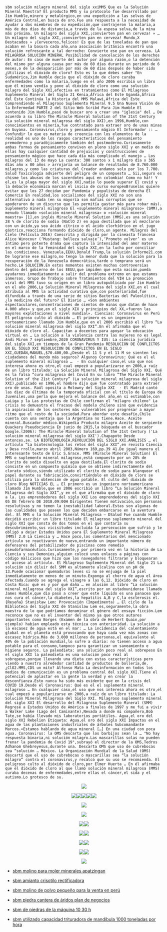 
```
sbm solución milagro mineral del siglo xxiMMS Que es la Solución Mineral Maestra? El producto MMS y su protocolo fue desarrollado por Jim Humble,minero y metalúrgico,en una expedición a las selvas de América Central,en busca de oro.Fue una respuesta a la necesidad de ayudar a dos miembros de su expedición,que contrajeron la malaria,a más de dos días de distancia,a través de la espesa selva,de la mina más próxima. Un milagro del siglo XXI,¡convierten pan en cerveza! » … Un milagro del siglo XXI,¡convierten pan en cerveza! Mundo,X Destacados » ¡Cerveceros,felices! Es que de las toneladas de pan que acaban en la basura cada año,una asociación británica encontró una solución refrescante a tal derroche: Convierte ese pan en cerveza. LA MILAGROSA SOLUCIÓN MINERAL Posibilidad de cancelación de los derechos de autor: En caso de muerte del autor por alguna razón,o la detención del mismo por alguna causa por más de 60 días durante un periodo de 6 meses,o de la desaparición por más de 60 días después de haber sido ¿Utilizas el dióxido de cloro? Esto es lo que debes saber "En Sudamérica,Jim Humble decía que el dióxido de cloro curaba enfermedades como la malaria,luego en el año 2006 escribió un libro que él mismo vendía y pone al dióxido de cloro como una solución milagro del Siglo XXI,efectiva en tratamientos como El Milagroso Suplemento Mineral del Siglo 21 Kenia,África del Este Uganda,África del Este Continúa la Historia del MMS Malawi,África del Este Comprendiendo el Milagroso Suplemento Mineral 9.5 Una Nueva Visión de la Enfermedad PARTE 2 del Sitio Web Scribd Para Jim Humble El contenido Jim Humble,pasó de buscar oro a crear una "iglesia" del … De acuerdo a su libro The Miracle Mineral Solution of the 21st Century (La solución mineral milagrosa del siglo XXI),en 1996,Humble,con conocimientos en minería,fue contratado para extraer oro de unas minas en Guyana. Coronavirus,cloro y pensamiento mágico El Informador :: … Confundir lo que es materia de creencia con los elementos de la realidad es uno de los rasgos característicos del pensamiento premoderno y paradójicamente también del postmoderno.Curiosamente ambas formas de pensamiento conviven en pleno siglo XXI y en medio de ellas hay cualquier cantidad de prejuicios y construcciones de pensamiento mágico que hace cada día más complicado el manejo … Los milagros del 13 de mayo La cuenta: 300 santos x 1 milagro día x 365 días año x 80 años > arrojaría un balance de resultados de 8.760.000 milagros,y como las criaturas del Creador andamos solo por los 7.700. Salud Toxicología advierte del peligro de un compuesto … Sii,seguro es chisme los abusos de los sacerdotes aquí en colombia! Como no há!! Y el,es la plaga mayor del siglo XXI,nadie lo puede superar El covid y la debacle económica marcan el inicio de curso europeoBruselas quiere evitar que los 27 decidan por Pandemia y populistas de derecha El Comercio En realidad,los socialismos del siglo XXI no son una alternativa a nada (en su mayoría son mafias corruptas que se apoderaron de un discurso que les permitía gastar más para robar más). Suplemento mineral milagroso El «suplemento mineral milagroso» (SMM),a menudo llamado «solución mineral milagrosa» o «solución mineral maestra» [1],en inglés Miracle Mineral Solution (MMS),es una solución 28 % de clorito de sodio (NaClO 2) en agua destilada que al mezclarse con un ácido,ya sea ácido cítrico o el ácido clorhídrico en el jugo gástrico,reacciona formando dióxido de cloro,un agente. Milagros del Cielo (Película 2016) Coescrita y dirigida por la cineasta francesa Alice Winocour (‘Mustang: belleza salvaje’),‘Prometo volver’ es un íntimo pero potente drama que captura la intensidad del amor materno en el marco de la feminidad del siglo XXI,en la lucha por conciliar las condiciones. Venezuela,EEUU,Donald Trump,la solución Informe21.com De lograrse ese milagro,no tengo la menor duda que la solución para la recuperación de la Venezuela democrática,tarde o temprano será un hecho.LA SOLUCIÓN.En estos momentos existen muchas controversias dentro del gobierno de los EEUU,que impiden que esta nación,pueda ayudarnos inmediatamente a salir del problema extremo en que estamos inmersos. Grupo de Trabajo sobre Tratamientos del VIH La promoción viral del MMS tuvo su origen en un libro autopublicado por Jim Humble en el año 2006,La Solución Mineral Milagrosa del siglo XXI,en el cual atribuía al MMS la actividad curativa que,con posterioridad,fue difundida a través de una serie de sitios Bacterias del Paleolítico,¿la medicina del futuro? El Diario … «Son ambientes espectaculares,concentraciones de cientos de minas que datan de hace 4.000 años» y que,en el siglo XIX y principios del XX,«fueron las mayores explotaciones a nivel mundial». Ciencias: Coronavirus en Perú El peligroso culto al dióxido … El primero es un ingeniero norteamericano llamado Jim Humble,que en el 2006 escribió el libro “La solución mineral milagrosa del siglo XXI”.En él afirmaba que el dióxido de cloro al. Capacitan a docentes para apoyar la educación virtual en … La solución a la violencia contra las mujeres no es legal Andi Mirom 7 septiembre,2020 CORONAVIRUS Y IUS: La ciencia jurídica del siglo XXI,en tiempos de la Gran Pandemia RESOLUCION DE CONFLICTOS EN EL SIGLO XXI RESOLUCION DE CONFLICTOS EN EL SIGLO XXI,GUEDÁN,MANUEL,$70.400,00.¿Desde el 11 S y el 11 M se sienten los ciudadanos del mundo más seguros? Algunos Coronavirus: Qué es el el suplemento mineral milagroso …  · En cualquier caso,el uso que nos interesa ahora es otro,el cual empezó a popularizarse en 2006,a raíz de un libro titulado: La Solución Mineral Milagrosa del Siglo XXI. Qué es la falsa “cura milagrosa del Covid En su libro “The Miracle Mineral Solution of the 21st Century” (La solución mineral milagrosa del siglo XXI),publicado en 1996,el hombre dijo que fue contratado para extraer oro de unas. Raúl oposita a Molowny del Siglo XXI  · El Madrid cantó las diez de últimas de la temporada oficial con el título de Europa de Juveniles,una perla que mejora el balance del año,en sí estimable,con LaLiga y la Las protestas de Chile confirman el "milagro chileno" La crisis no demuestra el fracaso del modelo chileno sino que evidencia la aspiración de los sectores más vulnerables por progresar a mayor ritmo que el resto de la sociedad.Para abordar este desafío,Chile cuenta con una ventaja que la Argentina no tiene.Hace. Aceite mineral.Buscador médico.Wikipedia Producto milagro Aceite de serpiente Quackery Pseudociencia En junio de 2015,la búsqueda en el buscador Google.(2006): The Miracle Mineral Solution of the 21st Century ('La solución mineral milagrosa del siglo XXI').Chapapote Desde entonces,se. LA BIOTECNOLOGÍA,REVOLUCIÓN DEL SIGLO XXI.ANÁLISIS … el artículo “La biotecnología los retos del siglo XXI”,en revista Ciencia y Desa rrollo,marzo abril 2003,Número 169,pp.39 41.De igual manera el interesante texto de Eric S.Grace. MMS (Miracle Mineral Solution) El MMS o suplemento mineral milagroso,está compuesto por un 28% de clorito de sodio disuelto en agua destilada.El clorito de sodio consiste en un compuesto químico que se obtiene indirectamente del clorato sódico,siendo utilizado el clorito de sodio para blanquear el papel durante su fabricación,convirtiéndolo en dióxido de cloro se utiliza para la obtención de agua potable. El culto del dióxido de cloro Blog NOTICIAS EL … El primero es un ingeniero norteamericano llamado Jim Humble,que en 2006 escribió un libro “La Solución Mineral Milagrosa del Siglo XXI”,y en el que afirmaba que el dióxido de cloro a la. Los emprendedores del siglo XXI Los emprendedores del siglo XXI 05 DE febrero DE 2018.09:00H Dirigentes Tienen motivación,son personas resolutivas y no temen la inestabilidad laboral.Estas son algunas de las cualidades que poseen los que deciden embarcarse en la aventura del. El MMS o la Solución Mineral Milagrosa — DSalud Fue cuando Humble decidió escribir un libro titulado El milagroso suplemento mineral del siglo XXI que consta de dos tomos en el que contaría su descubrimiento,sus vicisitudes incluida la persecución que sufrió y le obligó a dejar Estados Unidos para El Suplemento Mineral Milagroso (MMS) 2.0 La Ciencia y … Hace poco,los comentarios del mencionado artículo se reactivaron de nuevo,entrando un importante número de defensores del potabilizador de piscinas como remedio pseudofarmacéutico.Curiosamente,y por primera vez en la historia de La Ciencia y sus Demonios,alguien colocó unos enlaces a páginas con código malicioso que hizo que los navegadores filtraran y bloquearan el acceso al artículo. El Milagroso Suplemento Mineral del Siglo 21 La solución sin diluir del SMM es altamente alcalina con un pH de 13.Puede ocasionar quemaduras leves si no se enjuaga de la piel inmediatamente en menos de un minuto.Exponga al chorro de agua el área afectada.Cuando se agrega el vinagre a las 6,12. Dióxido de cloro en Costa Rica: qué es y por qué daña … en alusión al libro “La solución mineral milagrosa del siglo XXI”,escrito por un estadounidense llamado James Humble,que dio paso a creer que este líquido es una panacea que nos cura el cáncer,la diabetes,la hepatitis A,B y C,la esclerosis el. {Reseña} Stanisław Lem: Provocación (Impedimenta) … El ciclo de la Biblioteca del Siglo XXI de Stanislaw Lem es,seguramente,la obra maestra de lo que podríamos denominar el género del ensayo ficción.Lem reconoce que no es el inventor del mismo ya que otros autores importantes como Borges (Examen de la obra de Herbert Quain,por ejemplo) habían empleado esta técnica con anterioridad. La solución a la escasez de agua está en el mar: … La incidencia del calentamiento global en el planeta está provocando que haya cada vez más zonas con escasez hídrica.Más de 3.000 millones de personas,el equivalente al 40% de la población mundial,lo sufre a diario: no tienen acceso a agua potable para el consumo,tampoco para garantizar un saneamiento e higiene seguros. La paleodieta: una solución poco real al sobrepeso En el siglo XXI la paleodieta es una solución poco real al sobrepeso,porque llevando una dieta con estas características pero viendo a nuestro alrededor cantidad de productos de bollería,de. ¿ClO2.MMS,CDS un mito? Alfonso Mata La desinformación en todos los medios de comunicación es un problema central del siglo XXI.Tiene el potencial de aplastar en la gente la verdad y en crear la desconfianza.Esto nunca ha sido más evidente que en la crisis del COVID 19.Desde el Coronavirus: Qué es el el suplemento mineral milagroso … En cualquier caso,el uso que nos interesa ahora es otro,el cual empezó a popularizarse en 2006,a raíz de un libro titulado: La Solución Mineral Milagrosa del Siglo XXI. Milagroso suplemento mineral del siglo XXI El desarrollo del Milagroso Suplemento Mineral (SMM) Regresé a Estados Unidos de América a finales de 1997 y me fui a vivir a Walker Lake (Lago del Caminante),Nevada a donde mi compañero,Bob Tate,se había llevado mis laboratorios portátiles. Agua,el oro del siglo XXI Rebelion Etiqueta: Agua,el oro del siglo XXI Impactos en el agua de las plantaciones industriales de árboles Subcomandante Marcos.«Estamos hablando de agua mineral […] En una ciudad con poca agua. Coronavirus: la OMS descarta que los barbijos sean la … "No hay respuesta binaria,ni solución milagro.Las mascarillas solas no pueden frenar la pandemia de Covid 19",subrayó el director de la OMS,Tedros Adhanom Ghebreyesus,durante una. Descarta OMS que uso de cubrebocas sea “solución … México. La Organización Mundial de la Salud (OMS) descartó que el uso de cubrebocas o mascarillas sea “la solución milagro” contra el coronavirus,y recalcó que su uso se recomienda. El peligroso culto al dióxido de cloro,por Elmer Huerta … En él afirmaba que el dióxido de cloro al que llamó solución mineral milagrosa (MMS) curaba decenas de enfermedades,entre ellas el cáncer,el sida y el autismo.Lo grotesco de su. 
```

<div align="center">

<a href="https://es-crusher.shibang-china.com/github&k=sbm+soluci%C3%B3n+milagro+mineral+del+siglo+xxi"><img src="https://static.shibang-china.com/es/crusher/logo.jpg"></a>

<a href="https://es-crusher.shibang-china.com/github&k=sbm+soluci%C3%B3n+milagro+mineral+del+siglo+xxi"><img src="https://static.shibang-china.com/es/crusher/index.jpg"></a><a href="https://es-crusher.shibang-china.com/material.htmlgithub&k=sbm+soluci%C3%B3n+milagro+mineral+del+siglo+xxi"><img src="https://static.shibang-china.com/es/crusher/material.jpg"></a><a href="https://es-crusher.shibang-china.com/application.htmlgithub&k=sbm+soluci%C3%B3n+milagro+mineral+del+siglo+xxi"><img src="https://static.shibang-china.com/es/crusher/application.jpg"></a><a href="https://es-crusher.shibang-china.com/aboutus.htmlgithub&k=sbm+soluci%C3%B3n+milagro+mineral+del+siglo+xxi"><img src="https://static.shibang-china.com/es/crusher/aboutus.jpg"></a><a href="https://es-crusher.shibang-china.com/contact.htmlgithub&k=sbm+soluci%C3%B3n+milagro+mineral+del+siglo+xxi"><img src="https://static.shibang-china.com/es/crusher/contact.jpg"></a>

<a href="https://es-crusher.shibang-china.com/github&k=sbm+soluci%C3%B3n+milagro+mineral+del+siglo+xxi"><img src="https://static.shibang-china.com/es/crusher/banner.jpg"></a>

<a href="https://swt.shibang-china.com/github&k=sbm+soluci%C3%B3n+milagro+mineral+del+siglo+xxi"><img src="https://static.shibang-china.com/es/crusher/text.jpg"></a>

<a href="https://swt.shibang-china.com/github&k=sbm+soluci%C3%B3n+milagro+mineral+del+siglo+xxi"><img src="https://static.shibang-china.com/es/crusher/chat.jpg"></a><a href="https://es-crusher.shibang-china.com/contact.htmlgithub&k=sbm+soluci%C3%B3n+milagro+mineral+del+siglo+xxi"><img src="https://static.shibang-china.com/es/crusher/message.jpg"></a>

<a href="https://es-crusher.shibang-china.com/products/pe.htmlgithub&k=sbm+soluci%C3%B3n+milagro+mineral+del+siglo+xxi"><img src="https://static.shibang-china.com/es/crusher/pe.jpg"></a><a href="https://es-crusher.shibang-china.com/products/pf.htmlgithub&k=sbm+soluci%C3%B3n+milagro+mineral+del+siglo+xxi"><img src="https://static.shibang-china.com/es/crusher/pf.jpg"></a>

<a href="https://es-crusher.shibang-china.com/products/hpt.htmlgithub&k=sbm+soluci%C3%B3n+milagro+mineral+del+siglo+xxi"><img src="https://static.shibang-china.com/es/crusher/hpt.jpg"></a><a href="https://es-crusher.shibang-china.com/products/vsi.htmlgithub&k=sbm+soluci%C3%B3n+milagro+mineral+del+siglo+xxi"><img src="https://static.shibang-china.com/es/crusher/vsi.jpg"></a>

<a href="https://es-crusher.shibang-china.com/products/klv.htmlgithub&k=sbm+soluci%C3%B3n+milagro+mineral+del+siglo+xxi"><img src="https://static.shibang-china.com/es/crusher/klv.jpg"></a><a href="https://es-crusher.shibang-china.com/products/portable.htmlgithub&k=sbm+soluci%C3%B3n+milagro+mineral+del+siglo+xxi"><img src="https://static.shibang-china.com/es/crusher/portable.jpg"></a>

<a href="https://swt.shibang-china.com/github&k=sbm+soluci%C3%B3n+milagro+mineral+del+siglo+xxi"><img src="https://static.shibang-china.com/es/crusher/case.jpg"></a>

</div>


* [sbm molino para moler minerales apatzingan](sbm%20molino%20para%20moler%20minerales%20apatzingan.md)

* [sbm amianto crisotilo rectificadora](sbm%20amianto%20crisotilo%20rectificadora.md)

* [sbm molino de polvo pequeño para la venta en perú](sbm%20molino%20de%20polvo%20peque%C3%B1o%20para%20la%20venta%20en%20per%C3%BA.md)

* [sbm piedra cantera de áridos plan de negocios](sbm%20piedra%20cantera%20de%20%C3%A1ridos%20plan%20de%20negocios.md)

* [sbm de piedras de la máquina 10 30 h](sbm%20de%20piedras%20de%20la%20m%C3%A1quina%2010%2030%20h.md)

* [sbm utilizado capacidad trituradora de mandíbula 1000 toneladas por hora](sbm%20utilizado%20capacidad%20trituradora%20de%20mand%C3%ADbula%201000%20toneladas%20por%20hora.md)